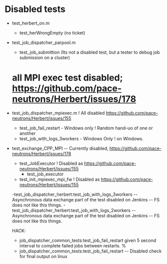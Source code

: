 # Disabled tests

- test_herbert_on.m
  - test_herWrongEmpty (no ticket)

- test_job_dispatcher_parpool.m
  - test_job_submittion (Its not a disabled test, but a tester to debug job submission on a cluster)

  # all MPI exec test disabled; https://github.com/pace-neutrons/Herbert/issues/178
- test_job_dispatcher_mpiexec.m                 ! All disabled https://github.com/pace-neutrons/Herbert/issues/155
  - test_job_fail_restart - Windows only        ! Random hand-uo of one or another
  - test_job_with_logs_3workers - Windows Only  ! on Windows.
  
- test_exchange_CPP_MPI -- Currently disabled, https://github.com/pace-neutrons/Herbert/issues/178
  - test_JobExecutor ! Disabled as https://github.com/pace-neutrons/Herbert/issues/155  
    - test_job_executor
  - test_init_mpiexec_mpi_fw  ! Disabled as https://github.com/pace-neutrons/Herbert/issues/155

  -test_job_dispatcher_herbert:test_job_with_logs_3workers -- Asynchronous data exchange part of the test disabled on Jenkins -- FS does not like this things. 
  -test_job_dispatcher_herbert:test_job_with_logs_2workers -- Asynchronous data exchange part of the test disabled on Jenkins -- FS does not like this things.   
  
  HACK: 
  - job_dispatcher_common_tests:test_job_fail_restart
    given 5 second interval to complete failed jobs between restarts.
    %
  - job_dispatcher_common_tests:test_job_fail_restart -- Disabled check for final output on linux
    
